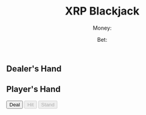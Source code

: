 <html lang="en">
  <head>
    <meta charset="UTF-8" />
    <meta name="viewport" content="width=device-width, initial-scale=1.0" />
    <title>XRP Blackjack</title>
    <link rel="stylesheet" href="styles.css" />
  </head>
  <body>
    <header>
      <h1>XRP Blackjack</h1>
      <div id="status">
        <p>Money: <span id="money"></span></p>
        <p>Bet: <span id="bet"></span></p>
      </div>
    </header>
    <main>
      <div id="dealer">
        <h2>Dealer's Hand</h2>
        <div id="dealer-cards"></div>
        <p id="dealer-score"></p>
      </div>
      <div id="player">
        <h2>Player's Hand</h2>
        <div id="player-cards"></div>
        <p id="player-score"></p>
      </div>
      <div id="buttons">
        <button id="deal-button">Deal</button>
        <button id="hit-button" disabled>Hit</button>
        <button id="stand-button" disabled>Stand</button>
      </div>
    </main>
  </body>
</html>
